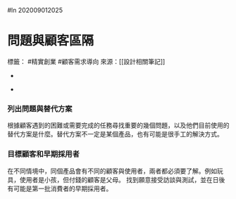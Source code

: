#ln 202009012025
# 問題與顧客區隔
標籤： #精實創業 #顧客需求導向
來源：[[設計相關筆記]]

-

>

-

### 列出問題與替代方案
根據顧客遇到的困難或需要完成的任務尋找重要的幾個問題，以及他們目前使用的替代方案是什麼。替代方案不一定是某個產品，也有可能是很手工的解決方式。

### 目標顧客和早期採用者
在不同情境中，同個產品會有不同的顧客與使用者，兩者都必須要了解。例如玩具，使用者是小孩，但付錢的顧客是父母。
找到願意接受訪談與測試，並在日後有可能是第一批消費者的早期採用者。